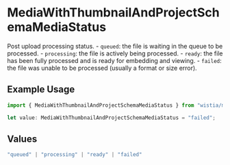 # MediaWithThumbnailAndProjectSchemaMediaStatus

Post upload processing status. - `queued`: the file is waiting in the queue to be processed. - `processing`: the file is actively being processed. - `ready`: the file has been fully processed and is ready for embedding and viewing. - `failed`: the file was unable to be processed (usually a format or size error).


## Example Usage

```typescript
import { MediaWithThumbnailAndProjectSchemaMediaStatus } from "wistia/models";

let value: MediaWithThumbnailAndProjectSchemaMediaStatus = "failed";
```

## Values

```typescript
"queued" | "processing" | "ready" | "failed"
```